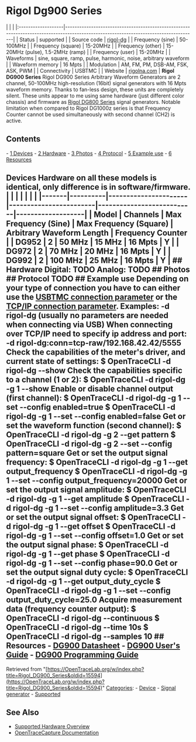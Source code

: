# Rigol Dg900 Series

| | | |:-------------------|--------------------------------------------------------------------------------------------------------------------------------------| | Status | supported | | Source code | [rigol-dg](http://github.com/OpenTraceLab/?p=OpenTraceCapture.git;a=tree;f=src/hardware/rigol-dg) | | Frequency (sine) | 50-100MHz | | Frequency (square) | 15-20MHz | | Frequency (other) | 15-20MHz (pulse), 1.5-2MHz (ramp) | | Frequency (user) | 15-20MHz | | Waveforms | sine, square, ramp, pulse, harmonic, noise, arbitrary waveform | | Waveform memory | 16 Mpts | | Modulation | AM, FM, PM, DSB-AM, FSK, ASK, PWM | | Connectivity | USBTMC | | Website | [rigolna.com](https://www.rigolna.com/products/waveform-generators/dg900/) | **Rigol DG900 Series** Rigol DG900 Series Arbitrary Waveform Generators are 2 channel, 50-100MHz high-resolution (16bit) signal generators with 16 Mpts waveform memory. Thanks to fan-less design, these units are completely silent. These units appear to me using same hardware (just different color chassis) and firmware as [Rigol DG800 Series](Rigol_DG800_Series.html "Rigol DG800 Series") signal generators. Notable limitation when compared to Rigol DG1000z series is that Frequency Counter cannot be used simultaneously with second channel (CH2) is active. 
## Contents 
\- [1 Devices](Rigol_DG900_Series.html#Devices) \- [2 Hardware](Rigol_DG900_Series.html#Hardware) \- [3 Photos](Rigol_DG900_Series.html#Photos) \- [4 Protocol](Rigol_DG900_Series.html#Protocol) \- [5 Example use](Rigol_DG900_Series.html#Example_use) \- [6 Resources](Rigol_DG900_Series.html#Resources) 
## Devices Hardware on all these models is identical, only difference is in software/firmware. | | | | | | | |-------|----------|----------------------|------------------------|---------------------------|-------------------| | Model | Channels | Max Frequency (Sine) | Max Frequency (Square) | Arbitrary Waveform Length | Frequency Counter | | DG952 | 2 | 50 MHz | 15 MHz | 16 Mpts | Y | | DG972 | 2 | 70 MHz | 20 MHz | 16 Mpts | Y | | DG992 | 2 | 100 MHz | 25 MHz | 16 Mpts | Y | ## Hardware **Digital**: TODO **Analog**: TODO ## Photos ## Protocol TODO ## Example use Depending on your type of connection you have to can either use the [USBTMC connection parameter](Connection_parameters.html#USBTMC "Connection parameters") or the [TCP/IP connection parameter](Connection_parameters.html#TCP_RAW "Connection parameters"). Examples: -d rigol-dg (usually no parameters are needed when connecting via USB) When connecting over TCP/IP need to specify ip address and port: -d rigol-dg:conn=tcp-raw/192.168.42.42/5555 Check the capabilities of the meter's driver, and current state of settings: $ OpenTraceCLI -d rigol-dg --show Check the capabilities specific to a channel (1 or 2): $ OpenTraceCLI -d rigol-dg -g 1 --show Enable or disable channel output (first channel): $ OpenTraceCLI -d rigol-dg -g 1 --set --config enabled=true $ OpenTraceCLI -d rigol-dg -g 1 --set --config enabled=false Get or set the waveform function (second channel): $ OpenTraceCLI -d rigol-dg -g 2 --get pattern $ OpenTraceCLI -d rigol-dg -g 2 --set --config pattern=square Get or set the output signal frequency: $ OpenTraceCLI -d rigol-dg -g 1 --get output_frequency $ OpenTraceCLI -d rigol-dg -g 1 --set --config output_frequency=20000 Get or set the output signal amplitude: $ OpenTraceCLI -d rigol-dg -g 1 --get amplitude $ OpenTraceCLI -d rigol-dg -g 1 --set --config amplitude=3.3 Get or set the output signal offset: $ OpenTraceCLI -d rigol-dg -g 1 --get offset $ OpenTraceCLI -d rigol-dg -g 1 --set --config offset=1.0 Get or set the output signal phase: $ OpenTraceCLI -d rigol-dg -g 1 --get phase $ OpenTraceCLI -d rigol-dg -g 1 --set --config phase=90.0 Get or set the output signal duty cycle: $ OpenTraceCLI -d rigol-dg -g 1 --get output_duty_cycle $ OpenTraceCLI -d rigol-dg -g 1 --set --config output_duty_cycle=25.0 Acquire measurement data (frequency counter output): $ OpenTraceCLI -d rigol-dg --continuous $ OpenTraceCLI -d rigol-dg --time 10s $ OpenTraceCLI -d rigol-dg --samples 10 ## Resources \- [DG900 Datasheet](https://beyondmeasure.rigoltech.com/acton/attachment/1579/f-08a1/0/-/-/-/-/DG900%20Datasheet.pdf) \- [DG900 User's Guide](https://beyondmeasure.rigoltech.com/acton/attachment/1579/f-08a7/0/-/-/-/-/DG900_UserGuide_EN.pdf) \- [DG900 Programming Guide](https://beyondmeasure.rigoltech.com/acton/attachment/1579/f-08aa/0/-/-/-/-/DG900_ProgrammingGuide_EN.pdf)
Retrieved from "[https://OpenTraceLab.org/w/index.php?title=Rigol_DG900_Series&oldid=15594](https://OpenTraceLab.org/w/index.php?title=Rigol_DG900_Series&oldid=15594)" 
[Categories](specialcategories-specialcategories.md): \- [Device](./Category:Device.html "Category:Device") \- [Signal generator](./Category:Signal_generator.html "Category:Signal generator") \- [Supported](./Category:Supported.html "Category:Supported")

## See Also
- [Supported Hardware Overview](../supported-hardware.md)
- [OpenTraceCapture Documentation](../../opentracecapture/overview.md)
